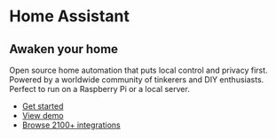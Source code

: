 # Home Assistant

## Awaken your home

Open source home automation that puts local control and privacy first. Powered by a worldwide community of tinkerers and DIY enthusiasts. Perfect to run on a Raspberry Pi or a local server.

- [Get started](https://www.home-assistant.io/getting-started/)
- [View demo](https://demo.home-assistant.io/)
- [Browse 2100+ integrations](https://www.home-assistant.io/integrations/)
